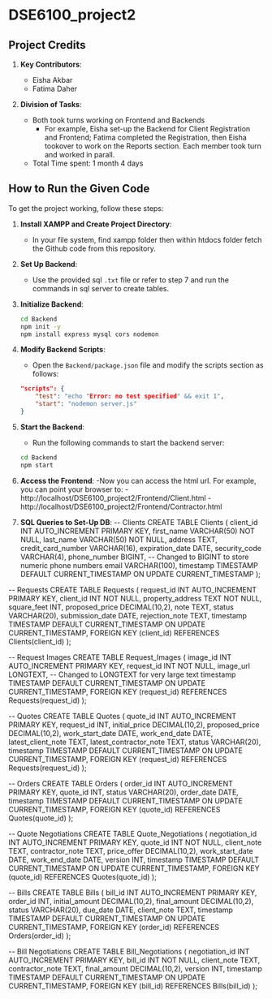 # DSE6100_project2

## Project Credits
1. **Key Contributors**:
   - Eisha Akbar
   - Fatima Daher

2. **Division of Tasks**:
   - Both took turns working on Frontend and Backends
        - For example, Eisha set-up the Backend for Client Registration and Frontend; Fatima completed the Registration, then Eisha tookover to work on the Reports section. Each member took turn and worked in parall.
    - Total Time spent: 1 month 4 days

## How to Run the Given Code

To get the project working, follow these steps:

1. **Install XAMPP and Create Project Directory**:
   - In your file system, find xampp folder then within htdocs folder fetch the Github code from this repository.

2. **Set Up Backend**:
   - Use the provided sql `.txt` file or refer to step 7 and run the commands in sql server to create tables.

3. **Initialize Backend**:
   ```bash
   cd Backend
   npm init -y
   npm install express mysql cors nodemon
   ```

4. **Modify Backend Scripts**:
   - Open the `Backend/package.json` file and modify the scripts section as follows:
   ```json
   "scripts": {
       "test": "echo "Error: no test specified" && exit 1",
       "start": "nodemon server.js"
   }
   ```

5. **Start the Backend**:
   - Run the following commands to start the backend server:
   ```bash
   cd Backend
   npm start
   ```
   
6. **Access the Frontend**:
    -Now you can access the html url. For example, you can point your browser to:
        -http://localhost/DSE6100_project2/Frontend/Client.html
        -http://localhost/DSE6100_project2/Frontend/Contractor.html
       
7. **SQL Queries to Set-Up DB**:
-- Clients
CREATE TABLE Clients (
    client_id INT AUTO_INCREMENT PRIMARY KEY,
    first_name VARCHAR(50) NOT NULL,
    last_name VARCHAR(50) NOT NULL,
    address TEXT,
    credit_card_number VARCHAR(16),
    expiration_date DATE,
    security_code VARCHAR(4),
    phone_number BIGINT, -- Changed to BIGINT to store numeric phone numbers
    email VARCHAR(100),
    timestamp TIMESTAMP DEFAULT CURRENT_TIMESTAMP ON UPDATE CURRENT_TIMESTAMP
);

-- Requests
CREATE TABLE Requests (
    request_id INT AUTO_INCREMENT PRIMARY KEY,
    client_id INT NOT NULL,
    property_address TEXT NOT NULL,
    square_feet INT,
    proposed_price DECIMAL(10,2),
    note TEXT,
    status VARCHAR(20),
    submission_date DATE,
    rejection_note TEXT,
    timestamp TIMESTAMP DEFAULT CURRENT_TIMESTAMP ON UPDATE CURRENT_TIMESTAMP,
    FOREIGN KEY (client_id) REFERENCES Clients(client_id)
);

-- Request Images
CREATE TABLE Request_Images (
    image_id INT AUTO_INCREMENT PRIMARY KEY,
    request_id INT NOT NULL,
    image_url LONGTEXT, -- Changed to LONGTEXT for very large text
    timestamp TIMESTAMP DEFAULT CURRENT_TIMESTAMP ON UPDATE CURRENT_TIMESTAMP,
    FOREIGN KEY (request_id) REFERENCES Requests(request_id)
);

-- Quotes
CREATE TABLE Quotes (
    quote_id INT AUTO_INCREMENT PRIMARY KEY,
    request_id INT,
    initial_price DECIMAL(10,2),
    proposed_price DECIMAL(10,2),
    work_start_date DATE,
    work_end_date DATE,
    latest_client_note TEXT,
    latest_contractor_note TEXT,
    status VARCHAR(20),
    timestamp TIMESTAMP DEFAULT CURRENT_TIMESTAMP ON UPDATE CURRENT_TIMESTAMP,
    FOREIGN KEY (request_id) REFERENCES Requests(request_id)
);

-- Orders
CREATE TABLE Orders (
    order_id INT AUTO_INCREMENT PRIMARY KEY,
    quote_id INT,
    status VARCHAR(20),
    order_date DATE,
    timestamp TIMESTAMP DEFAULT CURRENT_TIMESTAMP ON UPDATE CURRENT_TIMESTAMP,
    FOREIGN KEY (quote_id) REFERENCES Quotes(quote_id)
);

-- Quote Negotiations
CREATE TABLE Quote_Negotiations (
    negotiation_id INT AUTO_INCREMENT PRIMARY KEY,
    quote_id INT NOT NULL,
    client_note TEXT,
    contractor_note TEXT,
    price_offer DECIMAL(10,2),
    work_start_date DATE,
    work_end_date DATE,
    version INT,
    timestamp TIMESTAMP DEFAULT CURRENT_TIMESTAMP ON UPDATE CURRENT_TIMESTAMP,
    FOREIGN KEY (quote_id) REFERENCES Quotes(quote_id)
);

-- Bills
CREATE TABLE Bills (
    bill_id INT AUTO_INCREMENT PRIMARY KEY,
    order_id INT,
    initial_amount DECIMAL(10,2),
    final_amount DECIMAL(10,2),
    status VARCHAR(20),
    due_date DATE,
    client_note TEXT,
    timestamp TIMESTAMP DEFAULT CURRENT_TIMESTAMP ON UPDATE CURRENT_TIMESTAMP,
    FOREIGN KEY (order_id) REFERENCES Orders(order_id)
);

-- Bill Negotiations
CREATE TABLE Bill_Negotiations (
    negotiation_id INT AUTO_INCREMENT PRIMARY KEY,
    bill_id INT NOT NULL,
    client_note TEXT,
    contractor_note TEXT,
    final_amount DECIMAL(10,2),
    version INT,
    timestamp TIMESTAMP DEFAULT CURRENT_TIMESTAMP ON UPDATE CURRENT_TIMESTAMP,
    FOREIGN KEY (bill_id) REFERENCES Bills(bill_id)
);
